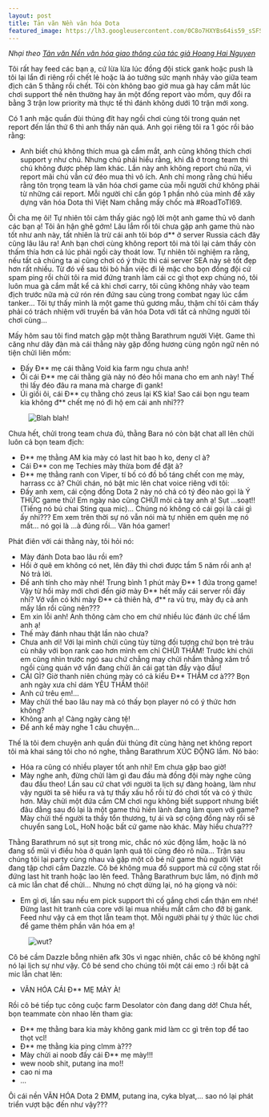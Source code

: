 ```yaml
---
layout: post
title: Tản văn Nền văn hóa Dota
featured_image: https://lh3.googleusercontent.com/0C8o7HXYBs64is59_sSFSBf8ZrYa8E4MdWPnZ2N3lS_aaWZHPtu2oBmXMrsurQux2Ojb8CReGBDEqg=w1366-h768-rw-no
---
```


*Nhại theo [Tản văn Nền văn hóa giao thông của tác giả Hoang Hai Nguyen](https://www.facebook.com/Hoang.Hai.Nguyen.1976/posts/1404820712865489)*

Tôi rất hay feed các bạn ạ, cứ lừa lừa lúc đồng đội stick gank hoặc push là tôi lại lẩn đi riêng rồi chết lẻ hoặc là ảo tưởng sức mạnh nhảy vào giữa team địch cân 5 thằng rồi chết. Tôi còn không bao giờ mua gà hay cắm mắt lúc chơi support thế nên thường hay ăn một đống report vào mồm, quy đổi ra bằng 3 trận low priority mà thực tế thì đánh không dưới 10 trận mới xong.

Có 1 anh mặc quần đùi thủng đít hay ngồi chơi cùng tôi trong quán net report đến lần thứ 6 thì anh thấy nản quá. Anh gọi riêng tôi ra 1 góc rồi bảo rằng:

<div class="dialogue" markdown="1">

- Anh biết chú không thích mua gà cắm mắt, anh cũng không thích chơi support y như chú. Nhưng chú phải hiểu rằng, khi đã ở trong team thì chú không được phép làm khác. Lần này anh không report chú nữa, vì report mãi chú vẫn cứ đéo mua thì vô ích. Anh chỉ mong rằng chú hiểu rằng tôn trọng team là văn hóa chơi game của mỗi người chứ không phải từ những cái report. Mỗi người chỉ cần góp 1 phần nhỏ của mình để xây dựng văn hóa Dota thì Việt Nam chẳng mấy chốc mà #RoadToTI69.

</div>

Ôi cha mẹ ôi! Tự nhiên tôi cảm thấy giác ngộ lời một anh game thủ vô danh các bạn ạ! Tôi ân hận ghê gớm! Lâu lắm rồi tôi chưa gặp anh game thủ nào tốt như anh này, tất nhiên là trừ cái anh tôi bóp d** ở server Russia cách đây cũng lâu lâu ra! Anh bạn chơi cùng không report tôi mà tôi lại cảm thấy còn thấm thía hơn cả lúc phải ngồi cày thoát low. Tự nhiên tôi nghiệm ra rằng, nếu tất cả chúng ta ai cũng chơi có ý thức thì cái server SEA này sẽ tốt đẹp hơn rất nhiều. Từ đó về sau tôi bỏ hẳn việc đi lẻ mặc cho bọn đồng đội cứ spam ping rồi chửi tôi ra mid đứng tranh làm cái cc gì thọt exp chúng nó, tôi luôn mua gà cắm mắt kể cả khi chơi carry, tôi cũng không nhảy vào team địch trước nữa mà cứ rón rén đứng sau cùng trong combat ngay lúc cầm tanker... Tôi tự thấy mình là một game thủ gương mẫu, thậm chí tôi cảm thấy phải có trách nhiệm với truyền bá văn hóa Dota với tất cả những người tôi chơi cùng...

Mấy hôm sau tôi find match gặp một thằng Barathrum người Việt. Game thì căng như dây đàn mà cái thằng này gặp đồng hương cùng ngôn ngữ nên nó tiện chửi liên mồm:

<div class="dialogue" markdown="1">

- Đấy Đ** mẹ cái thằng Void kia farm ngu chưa anh!
- Ôi cái Đ** mẹ cái thằng già này nó đéo hồi mana cho em anh này! Thế thì lấy đéo đâu ra mana mà charge đi gank!
- Úi giồi ôi, cái Đ** cụ thằng chó zeus lại KS kìa! Sao cái bọn ngu team kia không đ** chết mẹ nó đi hộ em cái anh nhỉ???

</div>

<figure class="img-right">
<img class="img-responsive" src="https://lh3.googleusercontent.com/goRgiBCNrqqfjBWPhcsXlRlq2ueRrSkTDclftcG0R8yT33qIxQfTBnMyvY0G59rZZuYbye9JfnKnVA=w500-h404-rw-no" alt="Blah blah!">
</figure>

Chưa hết, chửi trong team chưa đủ, thằng Bara nó còn bật chat all lên chửi luôn cả bọn team địch:

<div class="dialogue" markdown="1">

- Đ** mẹ thằng AM kia mày có last hit bao h ko, deny cl à?
- Cái Đ** con mẹ Techies mày thừa bom để đặt à?
- Đ** mẹ thằng ranh con Viper, tí bố có đồ bố táng chết con mẹ mày, harrass cc à?
Chửi chán, nó bật mic lên chat voice riêng với tôi:
- Đấy anh xem, cái cộng đồng Dota 2 này nó chả có tý đéo nào gọi là Ý THỨC game thủ! Em ngày nào cũng CHỬI mỏi cả tay anh ạ! Sụt ...soạt!! (Tiếng nó bú chai Sting qua mic)... Chúng nó không có cái gọi là cái gì ấy nhỉ??? Em xem trên thời sự nó vẫn nói mà tự nhiên em quên mẹ nó mất… nó gọi là ...à đúng rồi... Văn hóa gamer!

</div>

Phát điên với cái thằng này, tôi hỏi nó:

<div class="dialogue" markdown="1">

- Mày đánh Dota bao lâu rồi em?
- Hồi ở quê em không có net, lên đây thì chơi được tầm 5 năm rồi anh ạ! Nó trả lời.
- Để anh tính cho mày nhé! Trung bình 1 phút mày Đ** 1 đứa trong game! Vậy từ hồi mày mới chơi đến giờ mày Đ** hết mấy cái server rồi đấy nhỉ? Vớ vẩn có khi mày Đ** cả thiên hà, đ** ra vũ trụ, mày đụ cả anh mấy lần rồi cũng nên???
- Em xin lỗi anh! Anh thông cảm cho em chứ nhiều lúc đánh ức chế lắm anh ạ! 
- Thế mày đánh nhau thật lần nào chưa?
- Chưa anh ơi! Với lại mình chửi cũng tùy từng đối tượng chứ bọn trẻ trâu cù nhây với bọn rank cao hơn mình em chỉ CHỬI THẦM! Trước khi chửi em cũng nhìn trước ngó sau chứ chẳng may chửi nhầm thằng xăm trổ ngồi cùng quán vớ vẩn đang chửi ăn cái gạt tàn đầy vào đầu!
- CÁI GÌ? Giờ thanh niên chúng mày có cả kiểu Đ** THẦM cơ à??? Bọn anh ngày xưa chỉ dám YÊU THẦM thôi!
- Anh cứ trêu em!...
- Mày chửi thế bao lâu nay mà có thấy bọn player nó có ý thức hơn không?
- Không anh ạ! Càng ngày càng tệ!
- Để anh kể mày nghe 1 câu chuyện...

</div>

Thế là tôi đem chuyện anh quần đùi thủng đít cùng hàng net không report tôi mà khai sáng tôi cho nó nghe, thằng Barathrum XÚC ĐỘNG lắm. Nó bảo:

<div class="dialogue" markdown="1">

- Hóa ra cũng có nhiều player tốt anh nhỉ! Em chưa gặp bao giờ!
- Mày nghe anh, đừng chửi làm gì đau đầu mà đồng đội mày nghe cũng đau đầu theo! Lần sau cứ chat với người ta lịch sự đàng hoàng, làm như vậy người ta sẽ hiểu ra và tự thấy xấu hổ rồi từ đó chơi tốt và có ý thức hơn. Mày chửi một đứa cầm CM chơi ngu không biết support nhưng biết đâu đằng sau đó lại là một game thủ hiền lành đang làm quen với game? Mày chửi thế người ta thấy tổn thương, tự ái và sợ cộng đồng này rồi sẽ chuyển sang LoL, HoN hoặc bất cứ game nào khác. Mày hiểu chưa???

</div>

Thằng Barathrum nó sụt sịt trong mic, chắc nó xúc động lắm, hoặc là nó đang sổ mũi vì điều hòa ở quán lạnh quá tôi cũng đéo rõ nữa... Trận sau chúng tôi lại party cùng nhau và gặp một cô bé nữ game thủ người Việt đang tập chơi cầm Dazzle. Cô bé không mua đồ support mà cứ cộng stat rồi đứng last hit tranh hoặc lao lên feed. Thằng Barathrum bực lắm, nó định mở cả mic lẫn chat để chửi... Nhưng nó chợt dừng lại, nó hạ giọng và nói:

<div class="dialogue" markdown="1">

- Em gì ơi, lần sau nếu em pick support thì cố gắng chơi cẩn thận em nhé! Đừng last hit tranh của core với lại mua nhiều mắt cắm cho đỡ bị gank. Feed như vậy cả em thọt lẫn team thọt. Mỗi người phải tự ý thức lúc chơi để game thêm phần văn hóa em ạ!

</div>

<figure class="img-left">
<img class="img-responsive" src="https://lh3.googleusercontent.com/9qOQmAR8B-8H31BxuI-tt6kd0BFTC-bv7nBkbyRYK2bgUo0EbPhh7jzRX_NRZvsGtxvSVsin815bbQ=w555-h312-rw-no" alt="wut?">
</figure>

Cô bé cầm Dazzle bỗng nhiên afk 30s vì ngạc nhiên, chắc cô bé không nghĩ nó lại lịch sự như vậy. Cô bé send cho chúng tôi một cái emo :) rồi bật cả mic lẫn chat lên:

<div class="dialogue" markdown="1">

- VĂN HÓA CÁI Đ** MẸ MÀY À!

</div>

Rồi cô bé tiếp tục công cuộc farm Desolator còn đang dang dở! Chưa hết, bọn teammate còn nhao lên tham gia:

<div class="dialogue" markdown="1">

- Đ** mẹ thằng bara kia mày không gank mid làm cc gì trên top để tao thọt vcl! 
- Đ** mẹ thằng kia ping clmm à???
- Mày chửi ai noob đấy cái Đ** mẹ mày!!!
- wew noob shit, putang ina mo!!
- cao ni ma
- ...

</div>

Ôi cái nền VĂN HÓA Dota 2 ĐMM, putang ina, cyka blyat,... sao nó lại phát triển vượt bậc đến như vậy???